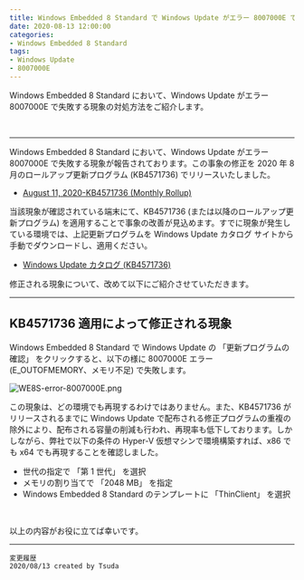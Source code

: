 ```yaml
---
title: Windows Embedded 8 Standard で Windows Update がエラー 8007000E で失敗する (KB4571736 関連)
date: 2020-08-13 12:00:00
categories:
- Windows Embedded 8 Standard
tags:
- Windows Update
- 8007000E
---
```

Windows Embedded 8 Standard において、Windows Update がエラー 8007000E で失敗する現象の対処方法をご紹介します。
<!-- more -->
<br>

***
Windows Embedded 8 Standard において、Windows Update がエラー 8007000E で失敗する現象が報告されております。この事象の修正を 2020 年 8 月のロールアップ更新プログラム (KB4571736) でリリースいたしました。  

- [August 11, 2020-KB4571736 (Monthly Rollup)](https://support.microsoft.com/en-us/help/4571736/windows-server-2012-update)

当該現象が確認されている端末にて、KB4571736 (または以降のロールアップ更新プログラム) を適用することで事象の改善が見込めます。すでに現象が発生している環境では、上記更新プログラムを Windows Update カタログ サイトから手動でダウンロードし、適用ください。  

- [Windows Update カタログ (KB4571736)](https://www.catalog.update.microsoft.com/Search.aspx?q=KB4571736)

修正される現象について、改めて以下にご紹介させていただきます。  

---
## KB4571736 適用によって修正される現象
Windows Embedded 8 Standard で Windows Update の 「更新プログラムの確認」 をクリックすると、以下の様に 8007000E エラー (E_OUTOFMEMORY、メモリ不足) で失敗します。  

![WE8S-error-8007000E.png](https://jpiotblog.github.io/images/WE8S-error-8007000E/Error-8007000E.png)

この現象は、どの環境でも再現するわけではありません。また、KB4571736 がリリースされるまでに Windows Update で配布される修正プログラムの重複の除外により、配布される容量の削減も行われ、再現率も低下しております。しかしながら、弊社で以下の条件の Hyper-V 仮想マシンで環境構築すれば、x86 でも x64 でも再現することを確認しました。

- 世代の指定で 「第 1 世代」 を選択
- メモリの割り当てで 「2048 MB」 を指定
- Windows Embedded 8 Standard のテンプレートに 「ThinClient」 を選択

<br>

以上の内容がお役に立てば幸いです。  
***
`変更履歴`  
`2020/08/13 created by Tsuda`  